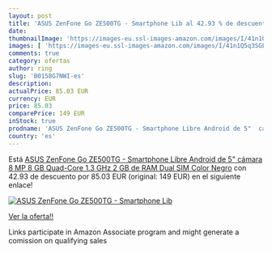 ```yaml
---
layout: post
title: 'ASUS ZenFone Go ZE500TG - Smartphone Lib al 42.93 % de descuento'
date: 
thumbnailImage: 'https://images-eu.ssl-images-amazon.com/images/I/41n1Q5q3SGL._SL200_.jpg'
images: [ 'https://images-eu.ssl-images-amazon.com/images/I/41n1Q5q3SGL._SL200_.jpg' ]
comments: true
category: ofertas
author: ring
slug: 'B0158G7NWI-es'
description:
actualPrice: 85.03 EUR
currency: EUR
price: 85.03
comparePrice: 149 EUR
inStock: true
prodname: 'ASUS ZenFone Go ZE500TG - Smartphone Libre Android de 5"  cámara 8 MP  8 GB  Quad-Core 1.3 GHz  2 GB de RAM  Dual SIM   Color Negro'
country: 'es'
---
```


Está [ASUS ZenFone Go ZE500TG - Smartphone Libre Android de 5"  cámara 8 MP  8 GB  Quad-Core 1.3 GHz  2 GB de RAM  Dual SIM   Color Negro](https://www.amazon.es/dp/B0158G7NWI/?tag=tolees-21) con 42.93 de descuento por 85.03 EUR (original: 149 EUR) en el siguiente enlace!

[![ASUS ZenFone Go ZE500TG - Smartphone Lib](https://images-eu.ssl-images-amazon.com/images/I/41n1Q5q3SGL._SL200_.jpg)](https://www.amazon.es/dp/B0158G7NWI/?tag=tolees-21)

[Ver la oferta!!](https://www.amazon.es/dp/B0158G7NWI/?tag=tolees-21)

Links participate in Amazon Associate program and might generate a comission on qualifying sales


